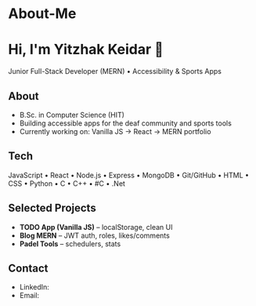 # About-Me
# Hi, I'm Yitzhak Keidar 👋

Junior Full-Stack Developer (MERN) • Accessibility & Sports Apps

## About
- B.Sc. in Computer Science (HIT)
- Building accessible apps for the deaf community and sports tools
- Currently working on: Vanilla JS → React → MERN portfolio

## Tech
JavaScript • React • Node.js • Express • MongoDB • Git/GitHub • HTML • CSS • Python • C • C++ • #C • .Net 

## Selected Projects
- **TODO App (Vanilla JS)** – localStorage, clean UI
- **Blog MERN** – JWT auth, roles, likes/comments
- **Padel Tools** – schedulers, stats

## Contact
- LinkedIn: <your-link>
- Email: <your-email>
